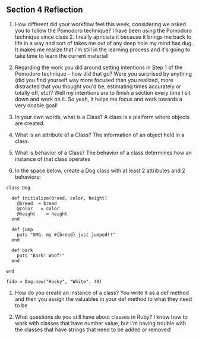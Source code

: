 ## Section 4 Reflection

1. How different did your workflow feel this week, considering we asked you to follow the Pomodoro technique?
I have been using the Pomodoro technique since class 2. I really apriciate it because it brings me back to life in a way and sort of takes me out of any deep hole my mind has dug. It makes me realize that i'm still in the learning process and it's going to take time to learn the current material!

1. Regarding the work you did around setting intentions in Step 1 of the Pomodoro technique - how did that go? Were you surprised by anything (did you find yourself way more focused than you realized, more distracted that you thought you'd be, estimating times accurately or totally off, etc)?
Well my intentions are to finish a section every time I sit down and work on it. So yeah, it helps me focus and work towards a very doable goal!

1. In your own words, what is a Class?
A class is a platform where objects are created.

1. What is an attribute of a Class?
The information of an object held in a class.

1. What is behavior of a Class?
The behavior of a class determines how an instance of that class operates


1. In the space below, create a Dog class with at least 2 attributes and 2 behaviors:

```
class Dog

  def initialize(breed, color, height)
    @breed  = breed
    @color   = color
    @height    = height
  end

  def jump
    puts "OMG, my #{breed} just jumped!!"
  end

  def bark
    puts "Bark! Woof!"
  end

end

fido = Dog.new("Husky", "White", 40)

```

1. How do you create an instance of a class?
You write it as a def method and then you assign the valuables in your def method to what they need to be

1. What questions do you still have about classes in Ruby?
I know how to work with classes that have number value, but i'm having trouble with the classes that have strings that need to be added or removed!
